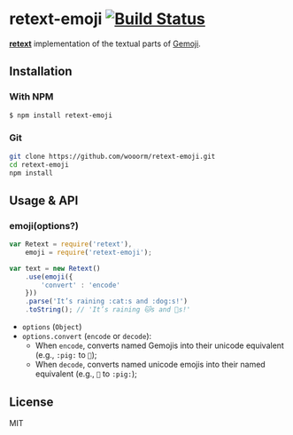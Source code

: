 # retext-emoji [![Build Status](https://travis-ci.org/wooorm/retext-emoji.png)](https://travis-ci.org/wooorm/retext-emoji)

**[retext](https://github.com/wooorm/retext "Retext")** implementation of the textual parts of [Gemoji](https://github.com/github/gemoji "Github Emojis").

## Installation

### With NPM

```sh
$ npm install retext-emoji
```

### Git

```sh
git clone https://github.com/wooorm/retext-emoji.git
cd retext-emoji
npm install
```

## Usage & API

### emoji(options?)

```js
var Retext = require('retext'),
    emoji = require('retext-emoji');

var text = new Retext()
    .use(emoji({
        'convert' : 'encode'
    }))
    .parse('It’s raining :cat:s and :dog:s!')
    .toString(); // 'It’s raining 🐱s and 🐶s!'
```

- `options` (`Object`)
- `options.convert` (`encode` or `decode`):
  - When `encode`, converts named Gemojis into their unicode equivalent (e.g., `:pig:` to `🐷`);
  - When `decode`, converts named unicode emojis into their named equivalent (e.g., `🐷` to `:pig:`);

## License

  MIT
